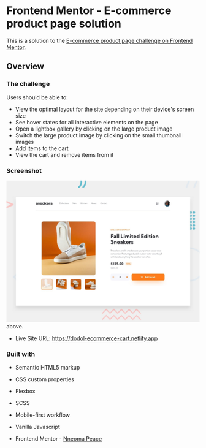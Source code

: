 # Frontend Mentor - E-commerce product page solution

This is a solution to the [E-commerce product page challenge on Frontend Mentor](https://www.frontendmentor.io/challenges/ecommerce-product-page-UPsZ9MJp6).

## Overview

### The challenge

Users should be able to:

- View the optimal layout for the site depending on their device's screen size
- See hover states for all interactive elements on the page
- Open a lightbox gallery by clicking on the large product image
- Switch the large product image by clicking on the small thumbnail images
- Add items to the cart
- View the cart and remove items from it

### Screenshot

![Design preview for the E-commerce product page coding challenge](./design/desktop-preview.jpg)above.

- Live Site URL: https://dodol-ecommerce-cart.netlify.app

### Built with

- Semantic HTML5 markup
- CSS custom properties
- Flexbox
- SCSS
- Mobile-first workflow
- Vanilla Javascript

- Frontend Mentor - [Nneoma Peace](https://www.frontendmentor.io/profile/SatellitePeace)
